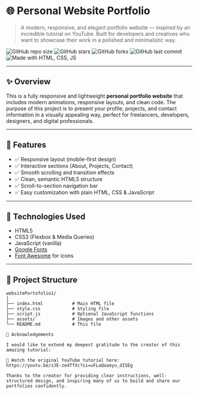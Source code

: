 # 🌐 Personal Website Portfolio

> A modern, responsive, and elegant portfolio website — inspired by an incredible tutorial on YouTube. Built for developers and creatives who want to showcase their work in a polished and minimalistic way.

![GitHub repo size](https://img.shields.io/github/repo-size/excelyno/websitePortofolio1)
![GitHub stars](https://img.shields.io/github/stars/excelyno/websitePortofolio1)
![GitHub forks](https://img.shields.io/github/forks/excelyno/websitePortofolio1)
![GitHub last commit](https://img.shields.io/github/last-commit/excelyno/websitePortofolio1)
![Made with HTML, CSS, JS](https://img.shields.io/badge/Made%20with-HTML%2FCSS%2FJS-blue)

---

## ✨ Overview

This is a fully responsive and lightweight **personal portfolio website** that includes modern animations, responsive layouts, and clean code. The purpose of this project is to present your profile, projects, and contact information in a visually appealing way, perfect for freelancers, developers, designers, and digital professionals.

---

## 🧩 Features

- ✅ Responsive layout (mobile-first design)
- ✅ Interactive sections (About, Projects, Contact)
- ✅ Smooth scrolling and transition effects
- ✅ Clean, semantic HTML5 structure
- ✅ Scroll-to-section navigation bar
- ✅ Easy customization with plain HTML, CSS & JavaScript

---

## 🔧 Technologies Used

- HTML5
- CSS3 (Flexbox & Media Queries)
- JavaScript (vanilla)
- [Google Fonts](https://fonts.google.com/)
- [Font Awesome](https://fontawesome.com/) for icons

---

## 📁 Project Structure

```plaintext
websitePortofolio1/
│
├── index.html           # Main HTML file
├── style.css            # Styling file
├── script.js            # Optional JavaScript functions
├── assets/              # Images and other assets
└── README.md            # This file

🙏 Acknowledgements

I would like to extend my deepest gratitude to the creator of this amazing tutorial:

🎥 Watch the original YouTube tutorial here:
https://youtu.be/zJE-ze4TfXc?si=uFLaQoaeyu_dISEg

Thanks to the creator for providing clear instructions, well-structured design, and inspiring many of us to build and share our portfolios confidently.